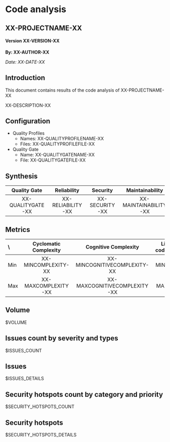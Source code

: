 # Code analysis
## XX-PROJECTNAME-XX 
#### Version XX-VERSION-XX 

**By: XX-AUTHOR-XX**

*Date: XX-DATE-XX*

## Introduction
This document contains results of the code analysis of XX-PROJECTNAME-XX

XX-DESCRIPTION-XX

## Configuration

- Quality Profiles
    - Names: XX-QUALITYPROFILENAME-XX
    - Files: XX-QUALITYPROFILEFILE-XX
 - Quality Gate
    - Name: XX-QUALITYGATENAME-XX
    - File: XX-QUALITYGATEFILE-XX

## Synthesis
Quality Gate | Reliability | Security | Maintainability | Coverage | Duplications
:---:|:---:|:---:|:---:|:---:|:---:
XX-QUALITYGATE-XX | XX-RELIABILITY-XX | XX-SECURITY-XX | XX-MAINTAINABILITY-XX | XX-COVERAGE-XX % | XX-DUPLICATION-XX %

## Metrics

\ | Cyclomatic Complexity | Cognitive Complexity | Lines of code per file | Coverage | Comment density (%) | Duplication (%)
:---|:---:|:---:|:---:|:---:|:---:|:---:
Min | XX-MINCOMPLEXITY-XX | XX-MINCOGNITIVECOMPLEXITY-XX | XX-MINNCLOC-XX | XX-MINCOVERAGE-XX | XX-MINCOMMENTDENSITY-XX | XX-MINDUPLICATION-XX
Max | XX-MAXCOMPLEXITY-XX | XX-MAXCOGNITIVECOMPLEXITY-XX | XX-MAXNCLOC-XX | XX-MAXCOVERAGE-XX | XX-MAXCOMMENTDENSITY-XX | XX-MAXDUPLICATION-XX

## Volume

$VOLUME

## Issues count by severity and types

$ISSUES_COUNT

## Issues
$ISSUES_DETAILS

## Security hotspots count by category and priority

$SECURITY_HOTSPOTS_COUNT

## Security hotspots
$SECURITY_HOTSPOTS_DETAILS